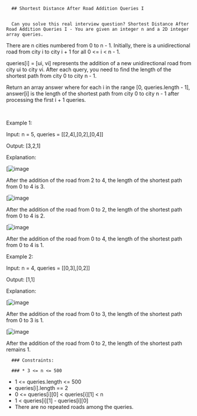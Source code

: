 
      ## Shortest Distance After Road Addition Queries I


      Can you solve this real interview question? Shortest Distance After Road Addition Queries I - You are given an integer n and a 2D integer array queries.

There are n cities numbered from 0 to n - 1. Initially, there is a unidirectional road from city i to city i + 1 for all 0 <= i < n - 1.

queries[i] = [ui, vi] represents the addition of a new unidirectional road from city ui to city vi. After each query, you need to find the length of the shortest path from city 0 to city n - 1.

Return an array answer where for each i in the range [0, queries.length - 1], answer[i] is the length of the shortest path from city 0 to city n - 1 after processing the first i + 1 queries.

 

Example 1:

Input: n = 5, queries = [[2,4],[0,2],[0,4]]

Output: [3,2,1]

Explanation:

[![image](https://assets.leetcode.com/uploads/2024/06/28/image8.jpg])

After the addition of the road from 2 to 4, the length of the shortest path from 0 to 4 is 3.

[![image](https://assets.leetcode.com/uploads/2024/06/28/image9.jpg])

After the addition of the road from 0 to 2, the length of the shortest path from 0 to 4 is 2.

[![image](https://assets.leetcode.com/uploads/2024/06/28/image10.jpg])

After the addition of the road from 0 to 4, the length of the shortest path from 0 to 4 is 1.

Example 2:

Input: n = 4, queries = [[0,3],[0,2]]

Output: [1,1]

Explanation:

[![image](https://assets.leetcode.com/uploads/2024/06/28/image11.jpg])

After the addition of the road from 0 to 3, the length of the shortest path from 0 to 3 is 1.

[![image](https://assets.leetcode.com/uploads/2024/06/28/image12.jpg])

After the addition of the road from 0 to 2, the length of the shortest path remains 1.


      ### Constraints:

      ### * 3 <= n <= 500
 * 1 <= queries.length <= 500
 * queries[i].length == 2
 * 0 <= queries[i][0] < queries[i][1] < n
 * 1 < queries[i][1] - queries[i][0]
 * There are no repeated roads among the queries.
      